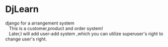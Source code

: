 # DjLearn
<head>django for a arrangement system</head>
<br/>
&nbsp;&nbsp; This is a customer,product and order system!
<br/>
&nbsp;&nbsp; Later,I will add user-add system ,which you can utilize superuser's right to change user's right.
<br/>
